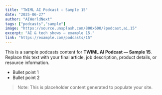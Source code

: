 ```yaml
---
title: "TWIML AI Podcast — Sample 15"
date: "2025-06-27"
author: "AIWorldNext"
tags: ["podcasts","sample"]
image: "https://source.unsplash.com/800x600/?podcast,ai,15"
excerpt: "AI & tech shows — example 15."
link: "https://example.com/podcasts/15"
---
```


This is a sample podcasts content for **TWIML AI Podcast — Sample 15**. Replace this text with your final article, job description, product details, or resource information.

- Bullet point 1
- Bullet point 2

> Note: This is placeholder content generated to populate your site.
